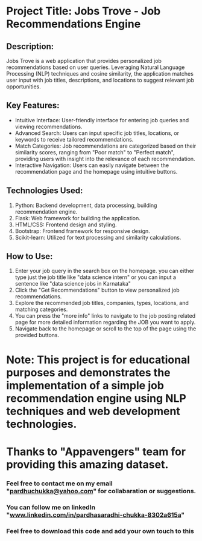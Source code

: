 # Project Title: Jobs Trove - Job Recommendations Engine

## Description:
Jobs Trove is a web application that provides personalized job recommendations based on user queries. Leveraging Natural Language Processing (NLP) techniques and cosine similarity, the application matches user input with job titles, descriptions, and locations to suggest relevant job opportunities.

## Key Features:
* Intuitive Interface: User-friendly interface for entering job queries and viewing recommendations.
* Advanced Search: Users can input specific job titles, locations, or keywords to receive tailored recommendations.
* Match Categories: Job recommendations are categorized based on their similarity scores, ranging from "Poor match" to "Perfect match", providing users with insight into the relevance of each recommendation.
* Interactive Navigation: Users can easily navigate between the recommendation page and the homepage using intuitive buttons.

## Technologies Used:
1) Python: Backend development, data processing, building recommendation engine.
2) Flask: Web framework for building the application.
3) HTML/CSS: Frontend design and styling.
4) Bootstrap: Frontend framework for responsive design.
5) Scikit-learn: Utilized for text processing and similarity calculations.

## How to Use:
1) Enter your job query in the search box on the homepage. you can either type just the job title like "data science intern" or you can input a sentence like "data science jobs in Karnataka"
2) Click the "Get Recommendations" button to view personalized job recommendations.
3) Explore the recommended job titles, companies, types, locations, and matching categories.
4) You can press the "more info" links to navigate to the job posting related page for more detailed information regarding the JOB you want to apply.
5) Navigate back to the homepage or scroll to the top of the page using the provided buttons.

# Note: This project is for educational purposes and demonstrates the implementation of a simple job recommendation engine using NLP techniques and web development technologies.
# Thanks to "Appavengers" team for providing this amazing dataset.

### Feel free to contact me on my email "pardhuchukka@yahoo.com" for collabaration or suggestions.
### You can follow me on linkedIn "www.linkedin.com/in/pardhasaradhi-chukka-8302a615a" 
### Feel free to download this code and add your own touch to this
